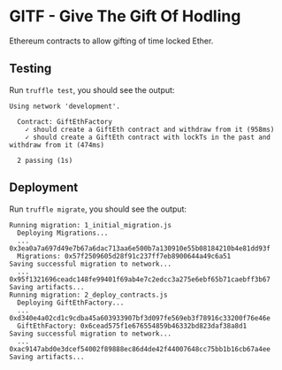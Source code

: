 # GITF - Give The Gift Of Hodling

Ethereum contracts to allow gifting of time locked Ether.

## Testing

Run `truffle test`, you should see the output:  
```
Using network 'development'.

  Contract: GiftEthFactory
    ✓ should create a GiftEth contract and withdraw from it (958ms)
    ✓ should create a GiftEth contract with lockTs in the past and withdraw from it (474ms)

  2 passing (1s)
```

## Deployment

Run `truffle migrate`, you should see the output:  
```
Running migration: 1_initial_migration.js
  Deploying Migrations...
  ... 0x3ea0a7a697d49e7b67a6dac713aa6e500b7a130910e55b08184210b4e81dd93f
  Migrations: 0x57f2509605d28f91c237ff7eb8900644a49c6a51
Saving successful migration to network...
  ... 0x95f1321696ceadc148fe99401f69ab4e7c2edcc3a275e6ebf65b71caebff3b67
Saving artifacts...
Running migration: 2_deploy_contracts.js
  Deploying GiftEthFactory...
  ... 0xd340e4a02cd1c9cdba45a603933907bf3d097fe569eb3f78916c33200f76e46e
  GiftEthFactory: 0x6cead575f1e676554859b46332bd823daf38a8d1
Saving successful migration to network...
  ... 0xac9147abd0e3dcef54002f89888ec86d4de42f44007648cc75bb1b16cb67a4ee
Saving artifacts...
```

